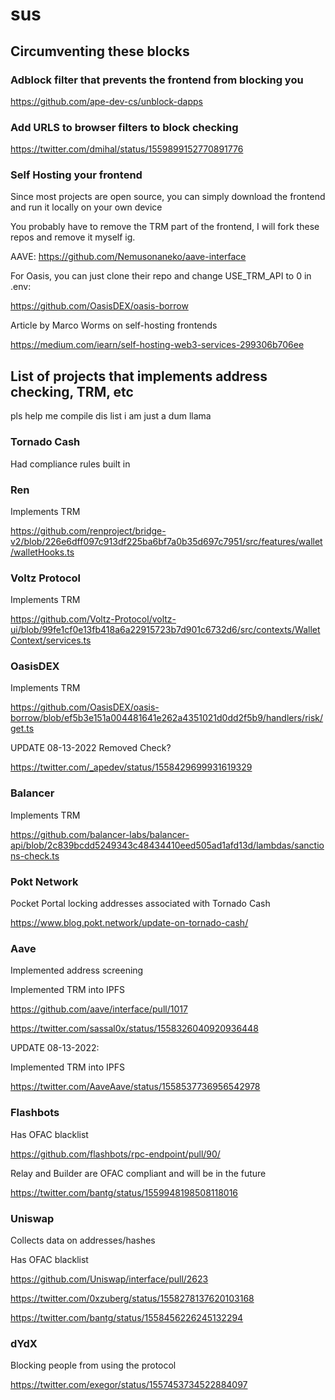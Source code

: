 # sus

## Circumventing these blocks

### Adblock filter that prevents the frontend from blocking you

<https://github.com/ape-dev-cs/unblock-dapps>

### Add URLS to browser filters to block checking

<https://twitter.com/dmihal/status/1559899152770891776>

### Self Hosting your frontend

Since most projects are open source, you can simply download the frontend and run it locally on your own device

You probably have to remove the TRM part of the frontend, I will fork these repos and remove it myself ig.

AAVE: <https://github.com/Nemusonaneko/aave-interface>

For Oasis, you can just clone their repo and change USE_TRM_API to 0 in .env:

<https://github.com/OasisDEX/oasis-borrow>

Article by Marco Worms on self-hosting frontends

<https://medium.com/iearn/self-hosting-web3-services-299306b706ee>

## List of projects that implements address checking, TRM, etc

pls help me compile dis list i am just a dum llama

### Tornado Cash

Had compliance rules built in

### Ren

Implements TRM

<https://github.com/renproject/bridge-v2/blob/226e6dff097c913df225ba6bf7a0b35d697c7951/src/features/wallet/walletHooks.ts>

### Voltz Protocol

Implements TRM

<https://github.com/Voltz-Protocol/voltz-ui/blob/99fe1cf0e13fb418a6a22915723b7d901c6732d6/src/contexts/WalletContext/services.ts>

### OasisDEX

Implements TRM

<https://github.com/OasisDEX/oasis-borrow/blob/ef5b3e151a004481641e262a4351021d0dd2f5b9/handlers/risk/get.ts>

UPDATE 08-13-2022
Removed Check?

<https://twitter.com/_apedev/status/1558429699931619329>

### Balancer

Implements TRM

<https://github.com/balancer-labs/balancer-api/blob/2c839bcdd5249343c48434410eed505ad1afd13d/lambdas/sanctions-check.ts>

### Pokt Network

Pocket Portal locking addresses associated with Tornado Cash

<https://www.blog.pokt.network/update-on-tornado-cash/>

### Aave

Implemented address screening

Implemented TRM into IPFS

<https://github.com/aave/interface/pull/1017>

<https://twitter.com/sassal0x/status/1558326040920936448>

UPDATE 08-13-2022:

Implemented TRM into IPFS

<https://twitter.com/AaveAave/status/1558537736956542978>

### Flashbots

Has OFAC blacklist

<https://github.com/flashbots/rpc-endpoint/pull/90/>

Relay and Builder are OFAC compliant and will be in the future

<https://twitter.com/bantg/status/1559948198508118016>

### Uniswap

Collects data on addresses/hashes

Has OFAC blacklist

<https://github.com/Uniswap/interface/pull/2623>

<https://twitter.com/0xzuberg/status/1558278137620103168>

<https://twitter.com/bantg/status/1558456226245132294>

### dYdX

Blocking people from using the protocol

<https://twitter.com/exegor/status/1557453734522884097>
